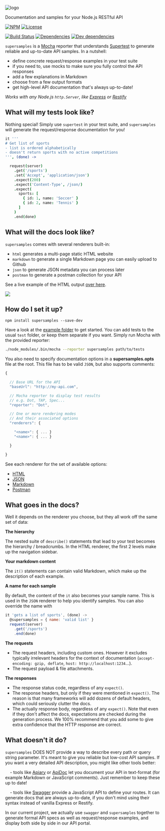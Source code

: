 ![logo](https://raw.github.com/rprieto/supersamples/master/logo.png)

Documentation and samples for your Node.js RESTful API

[![NPM](http://img.shields.io/npm/v/supersamples.svg?style=flat)](https://npmjs.org/package/supersamples)
[![License](http://img.shields.io/npm/l/supersamples.svg?style=flat)](https://github.com/rprieto/supersamples)

[![Build Status](http://img.shields.io/travis/rprieto/supersamples.svg?style=flat)](http://travis-ci.org/rprieto/supersamples)
[![Dependencies](http://img.shields.io/david/rprieto/supersamples.svg?style=flat)](https://david-dm.org/rprieto/supersamples)
[![Dev dependencies](http://img.shields.io/david/dev/rprieto/supersamples.svg?style=flat)](https://david-dm.org/rprieto/supersamples)

`supersamples` is a [Mocha](https://github.com/visionmedia/mocha) reporter that understands [Supertest](https://github.com/visionmedia/supertest) to generate reliable and up-to-date API samples. In a nutshell:

- define concrete request/response examples in your test suite
- if you need to, use mocks to make sure you fully control the API responses
- add a few explanations in Markdown
- choose from a few output formats
- get high-level API documentation that's always up-to-date!

*Works with any Node.js `http.Server`, like [Express](https://github.com/visionmedia/express) or [Restify](https://github.com/mcavage/node-restify)*

## What will my tests look like?

Nothing special! Simply use `supertest` in your test suite, and `supersamples` will generate the request/response documentation for you!

```coffee
it '''
# Get list of sports
- list is ordered alphabetically
- doesn't return sports with no active competitions
''', (done) ->

  request(server)
    .get('/sports')
    .set('Accept', 'application/json')
    .expect(200)
    .expect('Content-Type', /json/)
    .expect(
      sports: [
        { id: 1, name: 'Soccer' }
        { id: 2, name: 'Tennis' }
      ]
    )
    .end(done)
```

## What will the docs look like?

`supersamples` comes with several renderers built-in:

- `html` generates a multi-page static HTML website
- `markdown` to generate a single Markdown page you can easily upload to Github
- `json` to generate JSON metadata you can process later
- `postman` to generate a postman collection for your API

See a live example of the HTML output [over here](http://rprieto.github.io/supersamples).

<a href="http://rprieto.github.io/supersamples"><img src="https://raw.github.com/rprieto/supersamples/master/thumbnail.png" /></a>

## How do I set it up?

```
npm install supersamples --save-dev
```

Have a look at the [example folder](http://github.com/rprieto/supersamples/blob/master/example) to get started. You can add tests to the usual `test` folder, or keep them separate if you want. Simply run Mocha with the provided reporter:

```bash
./node_modules/.bin/mocha --reporter supersamples path/to/tests
```

You also need to specify documentation options in a **supersamples.opts** file at the root. This file has to be valid `JSON`, but also supports comments:

```js
{

  // Base URL for the API
  "baseUrl": "http://my-api.com",

  // Mocha reporter to display test results
  // e.g. Dot, TAP, Spec...
  "reporter": "Dot",

  // One or more rendering modes
  // And their associated options
  "renderers": {

    "<name>": { ... }
    "<name>": { ... }

  }

}
```

See each renderer for the set of available options:

- [HTML](https://github.com/rprieto/supersamples/tree/master/lib/renderers/html/README.md)
- [JSON](https://github.com/rprieto/supersamples/tree/master/lib/renderers/json/README.md)
- [Markdown](https://github.com/rprieto/supersamples/tree/master/lib/renderers/markdown/README.md)
- [Postman](https://github.com/rprieto/supersamples/tree/master/lib/renderers/postman/README.md)

## What goes in the docs?

Well it depends on the renderer you choose, but they all work off the same set of data:

**The hierarchy**

The nested suite of `describe()` statements that lead to your test becomes the hierarchy / breadcrumbs. In the HTML renderer, the first 2 levels make up the navigation sidebar.

**Your markdown content**

The `it()` statements can contain valid Markdown, which make up the description of each example.

**A name for each sample**

By default, the content of the `it` also becomes your sample name. This is used in the `JSON` renderer to help you identify samples. You can also override the name with

```js
it 'gets a list of sports', (done) ->
  @supersamples = { name: 'valid list' }
  request(server)
    .get('/sports')
    .end(done)
```

**The requests**

- The request headers, including custom ones. However it excludes typically irrelevant headers for the context of documentation (`accept-encoding: gzip, deflate`, `host: http://localhost:1234`...).
- The request payload & file attachments.

**The responses**

- The response status code, regardless of any `expect()`.
- The response headers, but only if they were mentioned in `expect()`. The reason is that many frameworks will add dozens of default headers, which could seriously clutter the docs.
- The actually response body, regardless of any `expect()`. Note that even if they don't affect the docs, expectations are checked during the generation process. We 100% recommend that you add some to give extra confidence that the HTTP response are correct.

## What doesn't it do?

`supersamples` DOES NOT provide a way to describe every path or query string parameter. It's meant to give you reliable but low-cost API samples. If you want a very detailed API description, you might like other tools better:

&nbsp;&nbsp;&nbsp;&nbsp;- tools like [Apiary](http://apiary.io) or [ApiDoc](http://apidocjs.com) let you document your API in text-format (for example Markdown or JavaScript comments). Just remember to keep these up to date!

&nbsp;&nbsp;&nbsp;&nbsp;- tools like [Swagger](http://developers.helloreverb.com/swagger/) provide a JavaScript API to define your routes. It can generate docs that are always up-to-date, if you don't mind using their syntax instead of vanilla Express or Restify.

In our current project, we actually use `swagger` and `supersamples` together to generate formal API specs as well as request/response examples, and display both side by side in our API portal.

